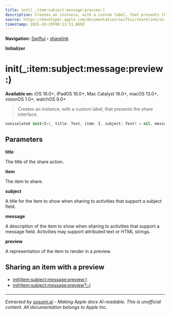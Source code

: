 ```yaml
---
title: init(_:item:subject:message:preview:)
description: Creates an instance, with a custom label, that presents the share interface.
source: https://developer.apple.com/documentation/swiftui/sharelink/init(_:item:subject:message:preview:)
timestamp: 2025-10-29T00:13:51.869Z
---
```


**Navigation:** [Swiftui](/documentation/swiftui) › [sharelink](/documentation/swiftui/sharelink)

**Initializer**

# init(_:item:subject:message:preview:)

**Available on:** iOS 16.0+, iPadOS 16.0+, Mac Catalyst 16.0+, macOS 13.0+, visionOS 1.0+, watchOS 9.0+

> Creates an instance, with a custom label, that presents the share interface.

```swift
nonisolated init<I>(_ title: Text, item: I, subject: Text? = nil, message: Text? = nil, preview: SharePreview<PreviewImage, PreviewIcon>) where Data == CollectionOfOne<I>, I : Transferable
```

## Parameters

**title**

The title of the share action.



**item**

The item to share.



**subject**

A title for the item to show when sharing to activities that support a subject field.



**message**

A description of the item to show when sharing to activities that support a message field. Activities may support attributed text or HTML strings.



**preview**

A representation of the item to render in a preview.



## Sharing an item with a preview

- [init(item:subject:message:preview:)](/documentation/swiftui/sharelink/init(item:subject:message:preview:))
- [init(item:subject:message:preview:label:)](/documentation/swiftui/sharelink/init(item:subject:message:preview:label:))

---

*Extracted by [sosumi.ai](https://sosumi.ai) - Making Apple docs AI-readable.*
*This is unofficial content. All documentation belongs to Apple Inc.*
